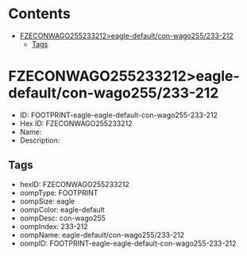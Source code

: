 



Contents
========

* [FZECONWAGO255233212>eagle-default/con-wago255/233-212](#fzeconwago255233212eagle-defaultcon-wago255233-212)
	* [Tags](#tags)

# FZECONWAGO255233212>eagle-default/con-wago255/233-212

- ID: FOOTPRINT-eagle-eagle-default-con-wago255-233-212
- Hex ID: FZECONWAGO255233212
- Name: 
- Description: 

## Tags

- hexID: FZECONWAGO255233212
- oompType: FOOTPRINT
- oompSize: eagle
- oompColor: eagle-default
- oompDesc: con-wago255
- oompIndex: 233-212
- oompName: eagle-default/con-wago255/233-212
- oompID: FOOTPRINT-eagle-eagle-default-con-wago255-233-212
